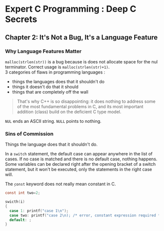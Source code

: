Expert C Programming : Deep C Secrets
=====================================

Chapter 2: It's Not a Bug, It's a Language Feature
--------------------------------------------------

### Why Language Features Matter
`malloc(strlen(str))` is a bug because is does not allocate space for the nul
terminator. Correct usage is `malloc(strlen(str)+1)`.\
3 categories of flaws in programming languages :
* things the languages does that it shouldn't do
* things it doesn't do that it should
* things that are completely off the wall

> That's why C++ is so disappointing: it does nothing to address some of the
> most fundamental problems in C, and its most important addition (class) build
> on the deficient C type model.

`NUL` ends an ASCII string. `NULL` points to nothing.

### Sins of Commission
Things the language does that it shouldn't do.

In a `switch` statement, the default case can appear anywhere in the list of
cases. If no case is matched and there is no default case, nothing happens. Some
variables can be declared right after the opening bracket of a switch statement,
but it won't be executed, only the statements in the right case will.

The ̣`const` keyword does not really mean constant in C.
```C
const int two=2;

swicth(i)
{
  case 1: printf("case 1\n");
  case two: printf("case 2\n); /* error, constant expression required */
  default: ;
}
```
